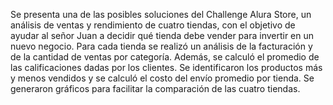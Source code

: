 Se presenta una de las posibles soluciones del Challenge Alura Store, un análisis de ventas y rendimiento de cuatro tiendas, con el objetivo de ayudar al señor Juan a decidir qué tienda debe vender para invertir en un nuevo negocio. Para cada tienda se realizó un análisis de la facturación y de la cantidad de ventas por categoría. Además, se calculó el promedio de las calificaciones dadas por los clientes. Se identificaron los productos más y menos vendidos y se calculó el costo del envío promedio por tienda. Se generaron gráficos para facilitar la comparación de las cuatro tiendas.
